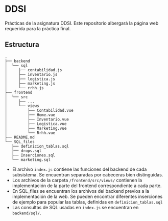 # DDSI

Prácticas de la asignatura DDSI. Este repositorio albergará la página web requerida para la práctica final.


## Estructura

```
.
├── backend
│  └── sql
│     ├── contabilidad.js
│     ├── inventario.js
│     ├── logistica.js
│     ├── marketing.js
│     └── rrhh.js
├── frontend
│  └── src
│     ├── ...
│     └── views
│         ├── Contabilidad.vue
│         ├── Home.vue
│         ├── Inventario.vue
│         ├── Logistica.vue
│         ├── Marketing.vue
│         └── Rrhh.vue
├── README.md
└── SQL_files
   ├── definicion_tablas.sql
   ├── drops.sql
   ├── Inserciones.sql
   └── marketing.sql
```

- El archivo `index.js` contiene las funciones del backend de cada subsistema. Se encuentran separadas por cabeceras bien distinguidas.
- Los archivos de la carpeta `/frontend/src/views/` contienen la implementación de la parte del frontend correspondiente a cada parte.
- En SQL_files  se encuentran los archivos del backend previos a la implementación de la web. Se pueden encontrar diferentes inserciones de ejemplo para popular las tablas, definidas en `definicion_tablas.sql`
- Las consultas de SQL usadas en `index.js` se encuentran en `backend/sql/`.

